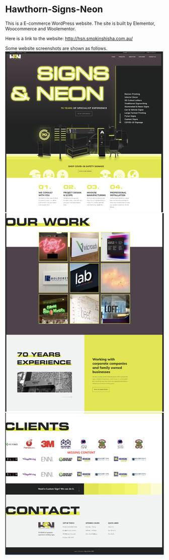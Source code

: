 # Hawthorn-Signs-Neon

This is a E-commerce WordPress website. The site is built by Elementor, Woocommerce and Woolementor.

Here is a link to the website: http://hsn.smokinshisha.com.au/

Some website screenshots are shown as follows.
![](/Website%20Screenshot/Home%20Page/HomePage1.png)
![](/Website%20Screenshot/Home%20Page/HomePage2.png)
![](/Website%20Screenshot/Home%20Page/HomePage3.png)
